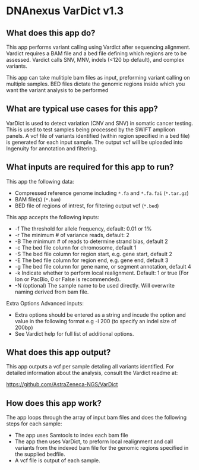 # DNAnexus VarDict v1.3

## What does this app do?

This app performs variant calling using Vardict after sequencing alignment.
Vardict requires a BAM file and a bed file defining which regions are to be assessed. 
Vardict calls SNV, MNV, indels (<120 bp default), and complex variants.

This app can take mulitiple bam files as input, preforming variant calling on multiple samples. 
BED files dictate the genomic regions inside which you want the variant analysis to be performed


## What are typical use cases for this app?

VarDict is used to detect variation (CNV and SNV) in somatic cancer testing. 
This is used to test samples being processed by the SWIFT amplicon panels. 
A vcf file of variants identified (within region specified in a bed file) is generated for each input sample. 
The output vcf will be uploaded into Ingenuity for annotation and filtering.


## What inputs are required for this app to run?

This app the following data:

- Compressed reference genome including `*.fa` and `*.fa.fai` (`*.tar.gz`)
- BAM file(s) (`*.bam`)
- BED file of regions of intrest, for filtering output vcf (`*.bed`)

This app accepts the following inputs:

- -f 	The threshold for allele frequency, default: 0.01 or 1%
- -r	The minimum # of variance reads, default: 2
- -B	The minimum # of reads to determine strand bias, default 2
- -c	The bed file column for chromosome, default 1
- -S	The bed file column for region start, e.g. gene start, default 2
- -E	The bed file column for region end, e.g. gene end, default 3
- -g	The bed file column for gene name, or segment annotation, default 4
- -k 	Indicate whether to perform local realignment.  Default: 1 or true (For Ion or PacBio, 0 or False is recommended).
- -N	(optional) The sample name to be used directly.  Will overwrite naming derived from bam file.

Extra Options Advanced inputs:

- Extra options should be entered as a string and incude the option and value in the following format e.g -I 200 (to specify an indel size of 200bp)
- See Vardict help for full list of additional options.


## What does this app output?

This app outputs a vcf per sample detaling all variants identified. For detailed information about the analysis, consult the Vardict readme at:

https://github.com/AstraZeneca-NGS/VarDict 


## How does this app work?

The app loops through the array of input bam files and does the following steps for each sample: 
- The app uses Samtools to index each bam file 
- The app then uses VarDict, to preform local realignment and call variants from the indexed bam file for the genomic regions specified in the supplied bedfile. 
- A vcf file is output of each sample.

